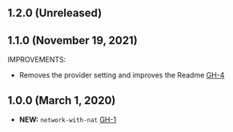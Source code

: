 ## 1.2.0 (Unreleased)
## 1.1.0 (November 19, 2021)

IMPROVEMENTS:

- Removes the provider setting and improves the Readme [GH-4](https://github.com/terraform-alicloud-modules/terraform-alicloud-network-with-nat/pull/4)

## 1.0.0 (March 1, 2020)

- **NEW:**  `network-with-nat` [GH-1]( https://github.com/terraform-alicloud-modules/terraform-alicloud-network-with-nat/pull/1)
